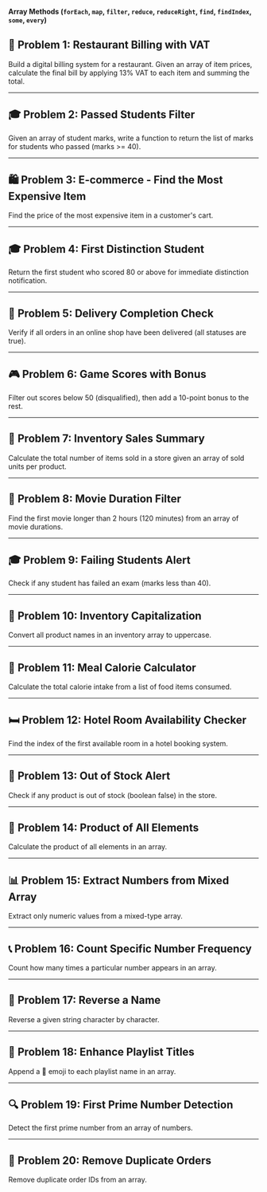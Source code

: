
**Array Methods (`forEach`, `map`, `filter`, `reduce`, `reduceRight`, `find`, `findIndex`, `some`, `every`)** 

## 🔢 Problem 1: Restaurant Billing with VAT  
Build a digital billing system for a restaurant. Given an array of item prices, calculate the final bill by applying 13% VAT to each item and summing the total.

---

## 🎓 Problem 2: Passed Students Filter  
Given an array of student marks, write a function to return the list of marks for students who passed (marks >= 40).

---

## 🛍 Problem 3: E-commerce - Find the Most Expensive Item  
Find the price of the most expensive item in a customer's cart.

---

## 🎓 Problem 4: First Distinction Student  
Return the first student who scored 80 or above for immediate distinction notification.

---

## 🚚 Problem 5: Delivery Completion Check  
Verify if all orders in an online shop have been delivered (all statuses are true).

---

## 🎮 Problem 6: Game Scores with Bonus  
Filter out scores below 50 (disqualified), then add a 10-point bonus to the rest.

---

## 🏬 Problem 7: Inventory Sales Summary  
Calculate the total number of items sold in a store given an array of sold units per product.

---

## 🎥 Problem 8: Movie Duration Filter  
Find the first movie longer than 2 hours (120 minutes) from an array of movie durations.

---

## 🎓 Problem 9: Failing Students Alert  
Check if any student has failed an exam (marks less than 40).

---

## 🛒 Problem 10: Inventory Capitalization  
Convert all product names in an inventory array to uppercase.

---

## 🍔 Problem 11: Meal Calorie Calculator  
Calculate the total calorie intake from a list of food items consumed.

---

## 🛏 Problem 12: Hotel Room Availability Checker  
Find the index of the first available room in a hotel booking system.

---

## 🏪 Problem 13: Out of Stock Alert  
Check if any product is out of stock (boolean false) in the store.

---

## 🔢 Problem 14: Product of All Elements  
Calculate the product of all elements in an array.

---

## 📊 Problem 15: Extract Numbers from Mixed Array  
Extract only numeric values from a mixed-type array.

---

## 📞 Problem 16: Count Specific Number Frequency  
Count how many times a particular number appears in an array.

---

## 🔁 Problem 17: Reverse a Name  
Reverse a given string character by character.

---

## 🎵 Problem 18: Enhance Playlist Titles  
Append a 🎵 emoji to each playlist name in an array.

---

## 🔍 Problem 19: First Prime Number Detection  
Detect the first prime number from an array of numbers.

---

## 🧺 Problem 20: Remove Duplicate Orders  
Remove duplicate order IDs from an array.

